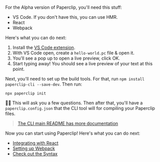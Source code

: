 

For the Alpha version of Paperclip, you'll need this stuff:

- VS Code. If you don't have this, you can use HMR. 
- React
- Webpack

Here's what you can do next:

1. Install the [VS Code extension](https://marketplace.visualstudio.com/items?itemName=crcn.paperclip).
1. With VS Code open, create a `hello-world.pc` file & open it.
1. You'll see a pop up to open a live preview, click OK.
1. Start typing away! You should see a live preview of your text at this point.


Next, you'll need to set up the build tools. For that, run `npm install paperclip-cli --save-dev`. Then run:

```
npx paperclip init
```

☝🏻 This will ask you a few questions. Then after that, you'll have a `paperclip.config.json` that the CLI tool will for compiling your Paperclip files. 

> [The CLI main README has more documentation](../../packages/paperclip-cli)

Now you can start using Paperclip! Here's what you can do next:

<!-- - Check out the tutorials -->
- [Integrating with React](../../packages/paperclip-compiler-react)
- [Setting up Webpack](../../packages/paperclip-loader)
- [Check out the Syntax](../Syntax)
